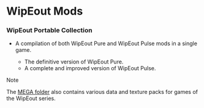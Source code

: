 # WipEout Mods
### WipEout Portable Collection
- A compilation of both WipEout Pure and WipEout Pulse mods in a single game.

  - The definitive version of WipEout Pure.
  - A complete and improved version of WipEout Pulse.

> [!NOTE]
> The [MEGA folder](https://mega.nz/folder/lMRVELoR#01a4KaUDbCycjlrDgq5UdQ) also contains various data and texture packs for games of the WipEout series.
